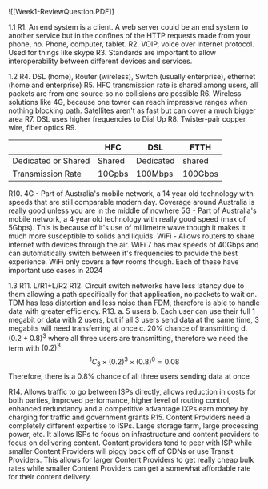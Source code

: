 ![[Week1-ReviewQuestion.PDF]]

1.1
R1. An end system is a client. A web server could be an end system to another service but in the confines of the HTTP requests made from your phone, no. Phone, computer, tablet.
R2. VOIP, voice over internet protocol. Used for things like skype
R3. Standards are important to allow interoperability between different devices and services.

1.2
R4. DSL (home), Router (wireless), Switch (usually enterprise), ethernet (home and enterprise)
R5. HFC transmission rate is shared among users, all packets are from one source so no collisions are possible
R6. Wireless solutions like 4G, because one tower can reach impressive ranges when nothing blocking path. Satellites aren't as fast but can cover a much bigger area
R7. DSL uses higher frequencies to Dial Up
R8. Twister-pair copper wire, fiber optics
R9.

|  | HFC | DSL | FTTH |
| ---- | ---- | ---- | ---- |
| Dedicated or Shared | Shared | Dedicated | shared |
| Transmission Rate | 10Gpbs | 100Mbps | 100Gbps |
R10.
4G - Part of Australia's mobile network, a 14 year old technology with speeds that are still comparable modern day. Coverage around Australia is really good unless you are in the middle of nowhere
5G - Part of Australia's mobile network, a 4 year old technology with really good speed (max of 5Gbps). This is because of it's use of millimetre wave though it makes it much more susceptible to solids and liquids.
WiFi - Allows routers to share internet with devices through the air. WiFi 7 has max speeds of 40Gbps and can automatically switch between it's frequencies to provide the best experience. WiFi only covers a few rooms though.
Each of these have important use cases in 2024

1.3
R11. L/R1+L/R2
R12. Circuit switch networks have less latency due to them allowing a path specifically for that application, no packets to wait on.
TDM has less distortion and less noise than FDM, therefore is able to handle data with greater efficiency.
R13. 
a. 5 users
b. Each user can use their full 1 megabit or data with 2 users, but if all 3 users send data at the same time, 3 megabits will need transferring at once
c. 20% chance of transmitting
d. 
$(0.2+0.8)^3$ 
where all three users are transmitting, therefore we need the term with $(0.2)^3$
$$^1C_3\times(0.2)^3\times(0.8)^0=0.08$$
Therefore, there is a 0.8% chance of all three users sending data at once

R14. Allows traffic to go between ISPs directly, allows reduction in costs for both parties, improved performance, higher level of routing control, enhanced redundancy and a competitive advantage
IXPs earn money by charging for traffic and government grants
R15. Content Providers need a completely different expertise to ISPs. Large storage farm, large processing power, etc. It allows ISPs to focus on infrastructure and content providers to focus on delivering content.
Content providers tend to peer with ISP while smaller Content Providers will piggy back off of CDNs or use Transit Providers. This allows for larger Content Providers to get really cheap bulk rates while smaller Content Providers can get a somewhat affordable rate for their content delivery.